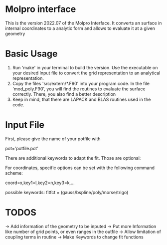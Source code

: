 # Molpro interface

This is the version 2022.07 of the Molpro Interface. 
It converts an surface in internal coordinates to a analytic form and allows to evaluate it at a given geometry

# Basic Usage

1. Run 'make' in your terminal to build the version. Use the executable on your desired Input file to convert the 
   grid representation to an analytical representation.
2. Copy the files 'src/extern/*.F90' into your program code. In the file 'mod_poly.F90', you will find the routines
   to evaluate the surface correctly. There, you also find a better description
3. Keep in mind, that there are LAPACK and BLAS routines used in the code.

# Input File

First, please give the name of your potfile with

   pot='potfile.pot'

There are additional keywords to adapt the fit. Those are optional:

For coordinates, specific options can be set with the following command scheme:

coord=x,key1=l,key2=n,key3=k,...

possible keywords:
fitfct = (gauss/bspline/poly/morse/trigo)

# TODOS
 -> Add information of the geometry to be inputed
 -> Put more Information like number of grid points, or even ranges in the outfile
 -> Allow limitation of coupling terms in routine
 -> Make Keywords to change fit functions
